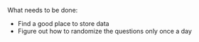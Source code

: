What needs to be done:
 * Find a good place to store data
 * Figure out how to randomize the questions only once a day
